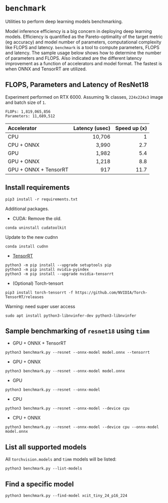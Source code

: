 # `benchmark`
Utilities to perform deep learning models benchmarking.

Model inference efficiency is a big concern in deploying deep learning models. Efficiency is quantified as the Pareto-optimality of the target metric (eg accuracy) and model number of parameters, computational complexity like FLOPS and latency. `benchmark` is a tool to compute parameters, FLOPS and latency. The sample usage below shows how to determine the number of parameters and FLOPS. Also indicated are the different latency improvement as a function of accelerators and model format. The fastest is when ONNX and TensorRT are utilized.

## FLOPS, Parameters and Latency of ResNet18

Experiment performed on RTX 6000. Assuming 1k classes, `224x224x3` image and batch size of `1`.
```
FLOPs: 1,819,065,856
Parameters: 11,689,512
```

| **Accelerator** | **Latency (usec)** | Speed up (x) |
| :--- | ---: | --: |
| CPU | 10,706 | 1 |
| CPU + ONNX | 3,990 | 2.7 |
| GPU | 1,982 | 5.4 |
| GPU + ONNX | 1,218 | 8.8 |
| GPU + ONNX + TensorRT | 917 | 11.7 |




## Install requirements
```
pip3 install -r requirements.txt
```

Additional packages.

- CUDA:
Remove the old.
```
conda uninstall cudatoolkit
```
Update to the new cudnn
```
conda install cudnn
```

- [TensorRT](https://docs.nvidia.com/deeplearning/tensorrt/install-guide/index.html#installing-pip)
```
python3 -m pip install --upgrade setuptools pip
python3 -m pip install nvidia-pyindex
python3 -m pip install --upgrade nvidia-tensorrt
```

- (Optional) Torch-tensort
```
pip3 install torch-tensorrt -f https://github.com/NVIDIA/Torch-TensorRT/releases
```
Warning: need super user access
```
sudo apt install python3-libnvinfer-dev python3-libnvinfer 
```

## Sample benchmarking of `resnet18` using `timm`

- GPU + ONNX + TensorRT
```
python3 benchmark.py --resnet --onnx-model model.onnx --tensorrt
```

- GPU + ONNX
```
python3 benchmark.py --resnet --onnx-model model.onnx
```

- GPU 
```
python3 benchmark.py --resnet --onnx-model
```

- CPU 
```
python3 benchmark.py --resnet --onnx-model --device cpu
```

- CPU + ONNX
```
python3 benchmark.py --resnet --onnx-model --device cpu --onnx-model model.onnx
```

## List all supported models
All `torchvision.models` and `timm` models will be listed:

```
python3 benchmark.py --list-models
```

## Find a specific model

```
python3 benchmark.py --find-model xcit_tiny_24_p16_224
```


